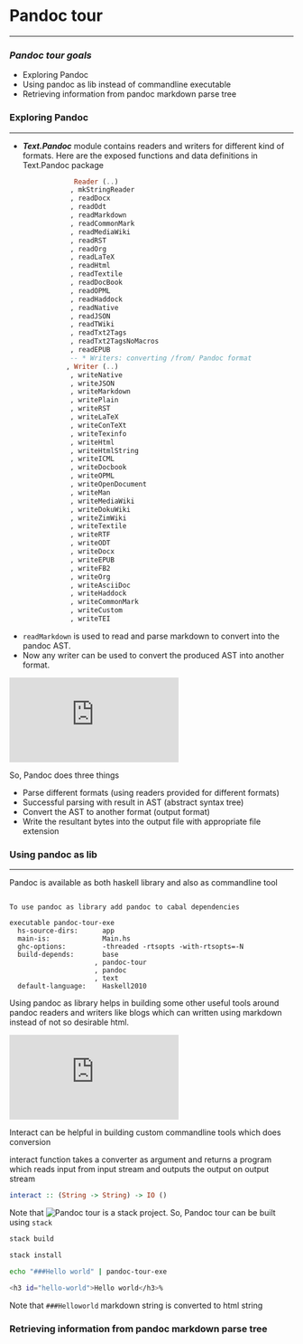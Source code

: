 # Pandoc tour
---------------

### ___Pandoc tour goals___ 
- Exploring Pandoc
- Using pandoc as lib instead of commandline executable
- Retrieving information from pandoc markdown parse tree

### Exploring Pandoc
--------------------

- ___Text.Pandoc___ module contains readers and writers for different kind of formats. Here are the exposed functions and data definitions in Text.Pandoc package

```haskell
                Reader (..)
               , mkStringReader
               , readDocx
               , readOdt
               , readMarkdown
               , readCommonMark
               , readMediaWiki
               , readRST
               , readOrg
               , readLaTeX
               , readHtml
               , readTextile
               , readDocBook
               , readOPML
               , readHaddock
               , readNative
               , readJSON
               , readTWiki
               , readTxt2Tags
               , readTxt2TagsNoMacros
               , readEPUB
               -- * Writers: converting /from/ Pandoc format
              , Writer (..)
               , writeNative
               , writeJSON
               , writeMarkdown
               , writePlain
               , writeRST
               , writeLaTeX
               , writeConTeXt
               , writeTexinfo
               , writeHtml
               , writeHtmlString
               , writeICML
               , writeDocbook
               , writeOPML
               , writeOpenDocument
               , writeMan
               , writeMediaWiki
               , writeDokuWiki
               , writeZimWiki
               , writeTextile
               , writeRTF
               , writeODT
               , writeDocx
               , writeEPUB
               , writeFB2
               , writeOrg
               , writeAsciiDoc
               , writeHaddock
               , writeCommonMark
               , writeCustom
               , writeTEI 
```

- ``readMarkdown`` is used to read and parse markdown to convert into the pandoc AST.
- Now any writer can be used to convert the produced AST into another format.

![Look at this code snippet to know](https://github.com/pamu/pandoc-tour/blob/master/src/Explore.hs)

So, Pandoc does three things
- Parse different formats (using readers provided for different formats)
- Successful parsing with result in AST (abstract syntax tree)
- Convert the AST to another format (output format)
- Write the resultant bytes into the output file with appropriate file extension

### Using pandoc as lib
-----------------------

Pandoc is available as both haskell library and also as commandline tool

```cabal

To use pandoc as library add pandoc to cabal dependencies 

executable pandoc-tour-exe
  hs-source-dirs:      app
  main-is:             Main.hs
  ghc-options:         -threaded -rtsopts -with-rtsopts=-N
  build-depends:       base
                     , pandoc-tour
                     , pandoc
                     , text
  default-language:    Haskell2010

```

Using pandoc as library helps in building some other useful tools around pandoc readers and writers like blogs which can written using markdown instead of not so desirable html.

![Look at this code snippet to know](https://github.com/pamu/pandoc-tour/blob/master/app/Main.hs)

Interact can be helpful in building custom commandline tools which does conversion

interact function takes a converter as argument and returns a program which reads input from input stream and outputs the output on output stream 

```haskell
interact :: (String -> String) -> IO ()
```

Note that ![Pandoc tour](https://github.com/pamu/pandoc-tour) is a stack project. So, Pandoc tour can be built using `stack`

```bash
stack build

stack install

echo "###Hello world" | pandoc-tour-exe                                    

<h3 id="hello-world">Hello world</h3>%  

```

Note that `###Helloworld` markdown string is converted to html string 

### Retrieving information from pandoc markdown parse tree

